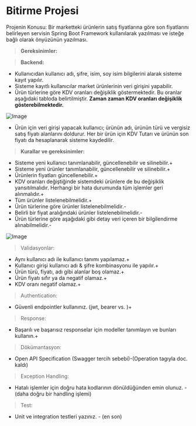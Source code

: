 # Bitirme Projesi

Projenin Konusu:
Bir marketteki ürünlerin satış fiyatlarına göre son fiyatlarını belirleyen servisin Spring Boot Framework
kullanılarak yazılması ve isteğe bağlı olarak önyüzünün yazılması.

> **Gereksinimler:**

> **Backend:**

- Kullanıcıdan kullanıcı adı, şifre, isim, soy isim bilgilerini alarak sisteme kayıt yapılır.
- Sisteme kayıtlı kullanıcılar market ürünlerinin veri girişini yapabilir.
- Ürün türlerine göre KDV oranları değişiklik göstermektedir. Bu oranlar aşağıdaki tabloda
belirtilmiştir. __**Zaman zaman KDV oranları değişiklik gösterebilmektedir.**__

![Image](https://www.linkpicture.com/q/Untitled_395.png)


- Ürün için veri girişi yapacak kullanıcı; ürünün adı, ürünün türü ve vergisiz satış fiyatı alanlarını
doldurur. Her bir ürün için KDV Tutarı ve ürünün son fiyatı da hesaplanarak sisteme kaydedilir.
> **Kurallar ve gereksinimler:**
- Sisteme yeni kullanıcı tanımlanabilir, güncellenebilir ve silinebilir.+
- Sisteme yeni ürünler tanımlanabilir, güncellenebilir ve silinebilir.+
- Ürünlerin fiyatları güncellenebilir.+
- KDV oranları değiştiğinde sistemdeki ürünlere de bu değişiklik yansıtılmalıdır. Herhangi bir hata
durumunda tüm işlemler geri alınmalıdır.+
- Tüm ürünler listelenebilmelidir.+
- Ürün türlerine göre ürünler listelenebilmelidir.-
- Belirli bir fiyat aralığındaki ürünler listelenebilmelidir.-
- Ürün türlerine göre aşağıdaki gibi detay veri içeren bir bilgilendirme alınabilmelidir.-

![Image](https://www.linkpicture.com/q/22_57.png)

> Validasyonlar:
- Aynı kullanıcı adı ile kullanıcı tanımı yapılamaz.+
- Kullanıcı girişi kullanıcı adı & şifre kombinasyonu ile yapılır.+
- Ürün türü, fiyatı, adı gibi alanlar boş olamaz.+
- Ürün fiyatı sıfır ya da negatif olamaz.+
- KDV oranı negatif olamaz.+
> Authentication:
- Güvenli endpointler kullanınız. (jwt, bearer vs. )+
> Response:
- Başarılı ve başarısız responselar için modeller tanımlayın ve bunları kullanın.+
> Dökümantasyon:
- Open API Specification (Swagger tercih sebebi)-(Operation tagıyla doc. kaldı)
> Exception Handling:
- Hatalı işlemler için doğru hata kodlarının dönüldüğünden emin olunuz. - (daha doğru bir handling işlemi)
> Test:
- Unit ve integration testleri yazınız. - (en son)
